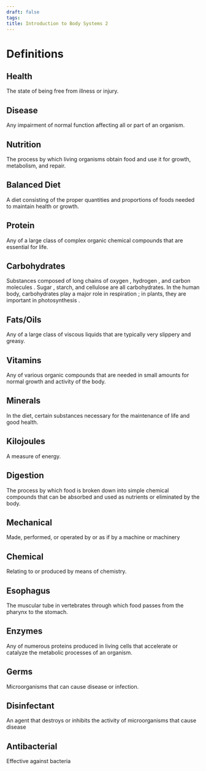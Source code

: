 ```yaml
---
draft: false
tags:
title: Introduction to Body Systems 2
---
```

# Definitions
## Health
The state of being free from illness or injury.
## Disease
Any impairment of normal function affecting all or part of an organism.
## Nutrition
The process by which living organisms obtain food and use it for growth, metabolism, and repair.
## Balanced Diet
A diet consisting of the proper quantities and proportions of foods needed to maintain health or growth.
## Protein
Any of a large class of complex organic chemical compounds that are essential for life.
## Carbohydrates
Substances composed of long chains of oxygen , hydrogen , and carbon molecules . Sugar , starch, and cellulose are all carbohydrates. In the human body, carbohydrates play a major role in respiration ; in plants, they are important in photosynthesis .
## Fats/Oils
Any of a large class of viscous liquids that are typically very slippery and greasy.
## Vitamins
Any of various organic compounds that are needed in small amounts for normal growth and activity of the body.
## Minerals
In the diet, certain substances necessary for the maintenance of life and good health.
## Kilojoules
A measure of energy.
## Digestion
The process by which food is broken down into simple chemical compounds that can be absorbed and used as nutrients or eliminated by the body.
## Mechanical
Made, performed, or operated by or as if by a machine or machinery
## Chemical
Relating to or produced by means of chemistry.
## Esophagus
The muscular tube in vertebrates through which food passes from the pharynx to the stomach.
## Enzymes
Any of numerous proteins produced in living cells that accelerate or catalyze the metabolic processes of an organism.
## Germs
Microorganisms that can cause disease or infection.
## Disinfectant
An agent that destroys or inhibits the activity of microorganisms that cause disease
## Antibacterial
Effective against bacteria